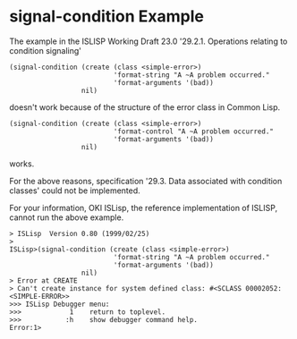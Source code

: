 # signal-condition Example

The example in the ISLISP Working Draft 23.0 '29.2.1. Operations relating to condition signaling'
```
(signal-condition (create (class <simple-error>)
                          'format-string "A ~A problem occurred."
                          'format-arguments '(bad))
                  nil)
```
doesn't work because of the structure of the error class in Common Lisp.

```
(signal-condition (create (class <simple-error>)
                          'format-control "A ~A problem occurred."
                          'format-arguments '(bad))
                  nil)
```
works.

For the above reasons, specification '29.3. Data associated with condition classes' could not be implemented.

For your information, OKI ISLisp, the reference implementation of ISLISP, cannot run the above example.
```
> ISLisp  Version 0.80 (1999/02/25)
>
ISLisp>(signal-condition (create (class <simple-error>)
                          'format-string "A ~A problem occurred."
                          'format-arguments '(bad))
                  nil)
> Error at CREATE
> Can't create instance for system defined class: #<SCLASS 00002052: <SIMPLE-ERROR>>
>>> ISLisp Debugger menu:
>>>            1    return to toplevel.
>>>           :h    show debugger command help.
Error:1>
```
